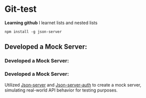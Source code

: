 # Git-test
**Learning github**
I learnet lists and nested lists
```
npm install -g json-server
```
## Developed a Mock Server:
### Developed a Mock Server:
### **Developed a Mock Server:** 
Utilized [Json-server](https://www.npmjs.com/package/json-server) and [Json-server-auth](https://www.npmjs.com/package/json-server-auth) to create a mock server, simulating real-world API behavior for testing purposes.
